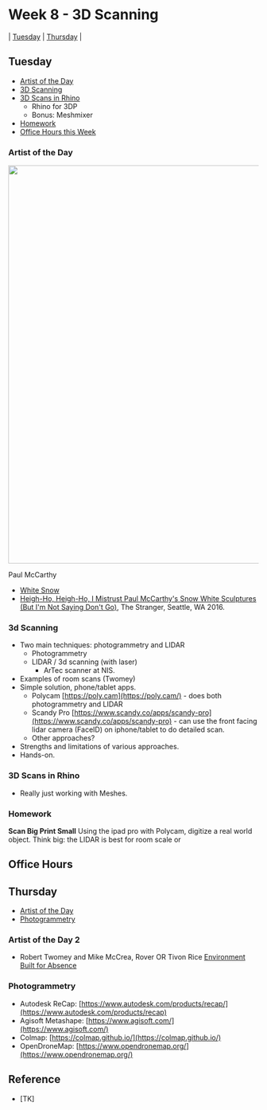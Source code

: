 # Week 8 - 3D Scanning

| [Tuesday](#tuesday) | [Thursday](#thursday) |

## Tuesday
- [Artist of the Day](#artist-of-the-day)
- [3D Scanning](#3d-scanning)
- [3D Scans in Rhino](#3d-scans-in-rhino)
  - Rhino for 3DP
  - Bonus: Meshmixer
- [Homework](#homework)
- [Office Hours this Week](#office-hours)

### Artist of the Day
<img src="https://user-images.githubusercontent.com/1598545/195103516-1e6321d5-4307-4806-bbea-b9c34b7d77f8.jpg" height=800>

Paul McCarthy 
- [White Snow](https://henryart.org/exhibitions/paul-mccarthy)
- [Heigh-Ho, Heigh-Ho, I Mistrust Paul McCarthy's Snow White Sculptures (But I'm Not Saying Don't Go)](https://www.thestranger.com/visual-art/2016/03/23/23828114/heigh-ho-heigh-ho-i-mistrust-paul-mccarthys-snow-white-sculptures-but-im-not-saying-dont-go), The Stranger, Seattle, WA 2016.

### 3d Scanning
- Two main techniques: photogrammetry and LIDAR
  - Photogrammetry
  - LIDAR / 3d scanning (with laser)
    - ArTec scanner at NIS.
- Examples of room scans (Twomey)
- Simple solution, phone/tablet apps. 
  - Polycam [https://poly.cam](https://poly.cam/) - does both photogrammetry and LIDAR
  - Scandy Pro [https://www.scandy.co/apps/scandy-pro](https://www.scandy.co/apps/scandy-pro) - can use the front facing lidar camera (FaceID) on iphone/tablet to do detailed scan. 
  - Other approaches?
- Strengths and limitations of various approaches. 
- Hands-on.

### 3D Scans in Rhino
- Really just working with Meshes. 

### Homework
**Scan Big Print Small**
Using the ipad pro with Polycam, digitize a real world object. Think big: the LIDAR is best for room scale or 

## Office Hours

## Thursday
- [Artist of the Day](#artist-of-the-day-2)
- [Photogrammetry](#photogrammetry)

### Artist of the Day 2
- Robert Twomey and Mike McCrea, Rover OR Tivon Rice [Environment Built for Absence](http://tivonrice.com/absence.html)

### Photogrammetry
- Autodesk ReCap: [https://www.autodesk.com/products/recap/](https://www.autodesk.com/products/recap)
- Agisoft Metashape: [https://www.agisoft.com/](https://www.agisoft.com/)
- Colmap: [https://colmap.github.io/](https://colmap.github.io/)
- OpenDroneMap: [https://www.opendronemap.org/](https://www.opendronemap.org/)

## Reference
- [TK]
